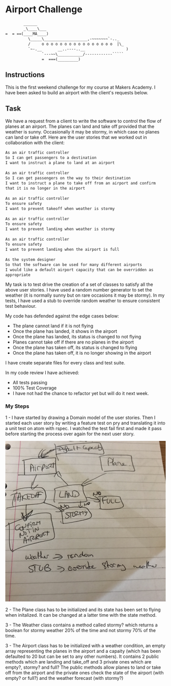 Airport Challenge
=================

```
        ______
        _\____\___
=  = ==(____MA____)
          \_____\___________________,-~~~~~~~`-.._
          /     o o o o o o o o o o o o o o o o  |\_
          `~-.__       __..----..__                  )
                `---~~\___________/------------`````
                =  ===(_________)

```

Instructions
---------

This is the first weekend challenge for my course at Makers Academy. I have been asked to build an airport with the client's requests below.

Task
-----

We have a request from a client to write the software to control the flow of planes at an airport. The planes can land and take off provided that the weather is sunny. Occasionally it may be stormy, in which case no planes can land or take off.  Here are the user stories that we worked out in collaboration with the client:

```
As an air traffic controller
So I can get passengers to a destination
I want to instruct a plane to land at an airport

As an air traffic controller
So I can get passengers on the way to their destination
I want to instruct a plane to take off from an airport and confirm that it is no longer in the airport

As an air traffic controller
To ensure safety
I want to prevent takeoff when weather is stormy

As an air traffic controller
To ensure safety
I want to prevent landing when weather is stormy

As an air traffic controller
To ensure safety
I want to prevent landing when the airport is full

As the system designer
So that the software can be used for many different airports
I would like a default airport capacity that can be overridden as appropriate
```

My task is to test drive the creation of a set of classes to satisfy all the above user stories. I have used a random number generator to set the weather (it is normally sunny but on rare occasions it may be stormy). In my tests, I have used a stub to override random weather to ensure consistent test behaviour.

My code has defended against the edge cases below:
* The plane cannot land if it is not flying
* Once the plane has landed, it shows in the airport
* Once the plane has landed, its status is changed to not flying
* Planes cannot take off if there are no planes in the airport
* Once the plane has taken off, its status is changed to flying
* Once the plane has taken off, it is no longer showing in the airport

I have create separate files for every class and test suite.

In my code review I have achieved:

* All tests passing
* 100% Test Coverage
* I have not had the chance to refactor yet but will do it next week.

### My Steps

1 - I have started by drawing a Domain model of the user stories. Then I started each user story by writing a feature test on pry and translating it into a unit test on atom with rspec. I watched the test fail first and made it pass before starting the process over again for the next user story.

<img src="image/domain_model.jpg">

2 - The Plane class has to be initialized and its state has been set to flying when initalized. It can be changed at a latter time with the state method.

3 - The Weather class contains a method called stormy? which returns a boolean for stormy weather 20% of the time and not stormy 70% of the time.

3 - The Airport class has to be initialized with a weather condition, an empty array representing the planes in the airport and a capaity (which has been defaulted to 20 but can be set to any other numbers). It contains 2 public methods which are landing and take_off and 3 private ones which are empty?, stormy? and full? The public methods allow planes to land or take off from the airport and the private ones check the state of the airport (with empty? or full?) and the weather forecast (with stormy?)
